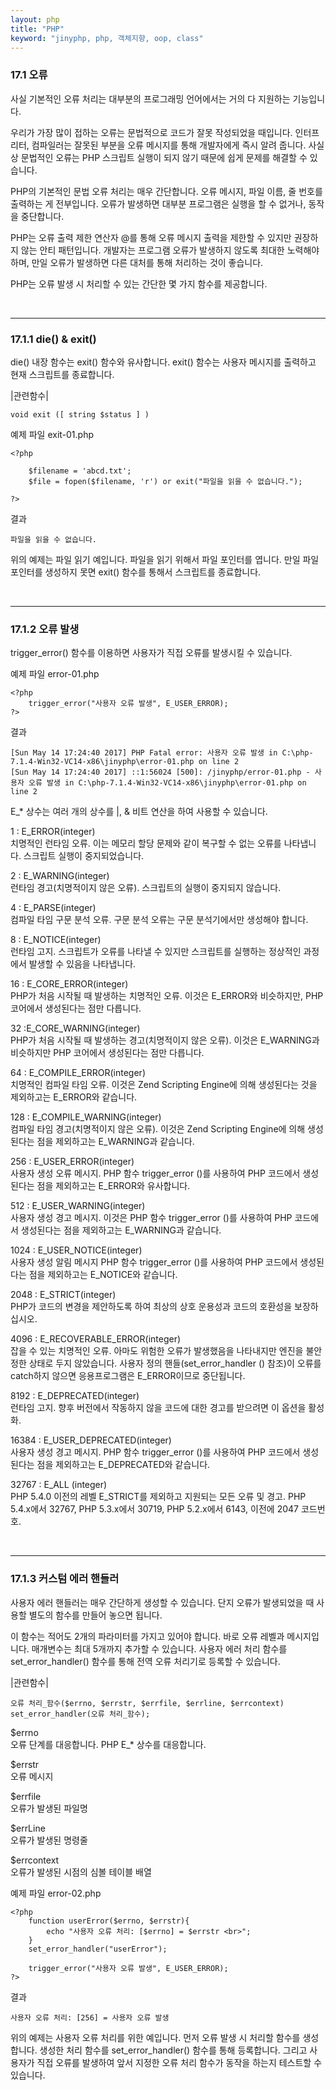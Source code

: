 ```yaml
---
layout: php
title: "PHP"
keyword: "jinyphp, php, 객체지향, oop, class"
---
```

### 17.1 오류
사실 기본적인 오류 처리는 대부분의 프로그래밍 언어에서는 거의 다 지원하는 기능입니다.  

우리가 가장 많이 접하는 오류는 문법적으로 코드가 잘못 작성되었을 때입니다. 인터프리터, 컴파일러는 잘못된 부분을 오류 메시지를 통해 개발자에게 즉시 알려 줍니다. 사실상 문법적인 오류는 PHP 스크립트 실행이 되지 않기 때문에 쉽게 문제를 해결할 수 있습니다.  

PHP의 기본적인 문법 오류 처리는 매우 간단합니다. 오류 메시지, 파일 이름, 줄 번호를 출력하는 게 전부입니다. 오류가 발생하면 대부분 프로그램은 실행을 할 수 없거나, 동작을 중단합니다.  
  
PHP는 오류 출력 제한 연산자 @를 통해 오류 메시지 출력을 제한할 수 있지만 권장하지 않는 안티 패턴입니다. 개발자는 프로그램 오류가 발생하지 않도록 최대한 노력해야 하며, 만일 오류가 발생하면 다른 대처를 통해 처리하는 것이 좋습니다.  

PHP는 오류 발생 시 처리할 수 있는 간단한 몇 가지 함수를 제공합니다.  

<br>
<hr>

### 17.1.1 die() & exit() 
die() 내장 함수는 exit() 함수와 유사합니다. exit() 함수는 사용자 메시지를 출력하고 현재 스크립트를 종료합니다.  

|관련함수|
```
void exit ([ string $status ] )
```

예제 파일 exit-01.php
```
<?php

	$filename = 'abcd.txt';
	$file = fopen($filename, 'r') or exit("파일을 읽을 수 없습니다.");

?>
```

결과
```
파일을 읽을 수 없습니다.
```

위의 예제는 파일 읽기 예입니다. 파일을 읽기 위해서 파일 포인터를 엽니다. 만일 파일 포인터를 생성하지 못면 exit() 함수를 통해서 스크립트를 종료합니다.  

<br>
<hr>

### 17.1.2 오류 발생 
trigger_error() 함수를 이용하면 사용자가 직접 오류를 발생시킬 수 있습니다.  

예제 파일 error-01.php
```
<?php
	trigger_error("사용자 오류 발생", E_USER_ERROR);
?>
```

결과
```
[Sun May 14 17:24:40 2017] PHP Fatal error: 사용자 오류 발생 in C:\php-7.1.4-Win32-VC14-x86\jinyphp\error-01.php on line 2
[Sun May 14 17:24:40 2017] ::1:56024 [500]: /jinyphp/error-01.php - 사용자 오류 발생 in C:\php-7.1.4-Win32-VC14-x86\jinyphp\error-01.php on line 2
```

E_* 상수는 여러 개의 상수를 |, & 비트 연산을 하여 사용할 수 있습니다.  

1 : E_ERROR(integer)  
치명적인 런타임 오류. 이는 메모리 할당 문제와 같이 복구할 수 없는 오류를 나타냅니다. 스크립트 실행이 중지되었습니다.  
 
2 : E_WARNING(integer)  
런타임 경고(치명적이지 않은 오류). 스크립트의 실행이 중지되지 않습니다.  
 
4 : E_PARSE(integer)  
컴파일 타임 구문 분석 오류. 구문 분석 오류는 구문 분석기에서만 생성해야 합니다.  

8 : E_NOTICE(integer)  
런타임 고지. 스크립트가 오류를 나타낼 수 있지만 스크립트를 실행하는 정상적인 과정에서 발생할 수 있음을 나타냅니다.  
 
16 : E_CORE_ERROR(integer)  
PHP가 처음 시작될 때 발생하는 치명적인 오류. 이것은 E_ERROR와 비슷하지만, PHP 코어에서 생성된다는 점만 다릅니다.
 
32 :E_CORE_WARNING(integer)  
PHP가 처음 시작될 때 발생하는 경고(치명적이지 않은 오류). 이것은 E_WARNING과 비슷하지만 PHP 코어에서 생성된다는 점만 다릅니다.  
 
64 : E_COMPILE_ERROR(integer)  
치명적인 컴파일 타임 오류. 이것은 Zend Scripting Engine에 의해 생성된다는 것을 제외하고는 E_ERROR와 같습니다.  
 
128 : E_COMPILE_WARNING(integer)  
컴파일 타임 경고(치명적이지 않은 오류). 이것은 Zend Scripting Engine에 의해 생성된다는 점을 제외하고는 E_WARNING과 같습니다.  
 
256 : E_USER_ERROR(integer)  
사용자 생성 오류 메시지. PHP 함수 trigger_error ()를 사용하여 PHP 코드에서 생성된다는 점을 제외하고는 E_ERROR와 유사합니다.  
 
512 : E_USER_WARNING(integer)  
사용자 생성 경고 메시지. 이것은 PHP 함수 trigger_error ()를 사용하여 PHP 코드에서 생성된다는 점을 제외하고는 E_WARNING과 같습니다.  
 
1024 : E_USER_NOTICE(integer)  
사용자 생성 알림 메시지 PHP 함수 trigger_error ()를 사용하여 PHP 코드에서 생성된다는 점을 제외하고는 E_NOTICE와 같습니다.  
 
2048 : E_STRICT(integer)  
PHP가 코드의 변경을 제안하도록 하여 최상의 상호 운용성과 코드의 호환성을 보장하십시오.  

4096 : E_RECOVERABLE_ERROR(integer)  
잡을 수 있는 치명적인 오류. 아마도 위험한 오류가 발생했음을 나타내지만 엔진을 불안정한 상태로 두지 않았습니다. 사용자 정의 핸들(set_error_handler () 참조)이 오류를 catch하지 않으면 응용프로그램은 E_ERROR이므로 중단됩니다.  

8192 : E_DEPRECATED(integer)  
런타임 고지. 향후 버전에서 작동하지 않을 코드에 대한 경고를 받으려면 이 옵션을 활성화.  

16384 : E_USER_DEPRECATED(integer)  
사용자 생성 경고 메시지. PHP 함수 trigger_error ()를 사용하여 PHP 코드에서 생성된다는 점을 제외하고는 E_DEPRECATED와 같습니다.  

32767 : E_ALL (integer)  
PHP 5.4.0 이전의 레벨 E_STRICT를 제외하고 지원되는 모든 오류 및 경고.
PHP 5.4.x에서 32767, PHP 5.3.x에서 30719, PHP 5.2.x에서 6143, 이전에 2047 코드번호.  

<br>
<hr>

### 17.1.3 커스텀 에러 핸들러 
사용자 에러 핸들러는 매우 간단하게 생성할 수 있습니다. 단지 오류가 발생되었을 때 사용할 별도의 함수를 만들어 놓으면 됩니다.  

이 함수는 적어도 2개의 파라미터를 가지고 있어야 합니다. 바로 오류 레벨과 메시지입니다. 매개변수는 최대 5개까지 추가할 수 있습니다. 사용자 에러 처리 함수를 set_error_handler() 함수를 통해 전역 오류 처리기로 등록할 수 있습니다.  

|관련함수|
```
오류 처리_함수($errno, $errstr, $errfile, $errline, $errcontext)
set_error_handler(오류 처리_함수);
```

$errno  
오류 단계를 대응합니다. PHP E_* 상수를 대응합니다.  

$errstr  
오류 메시지  

$errfile  
오류가 발생된 파일명  

$errLine  
오류가 발생된 명령줄  

$errcontext  
오류가 발생된 시점의 심볼 테이블 배열  


예제 파일 error-02.php
```
<?php
	function userError($errno, $errstr){
		echo "사용자 오류 처리: [$errno] = $errstr <br>";
	}
	set_error_handler("userError");

	trigger_error("사용자 오류 발생", E_USER_ERROR);
?>
```

결과
```
사용자 오류 처리: [256] = 사용자 오류 발생
```

위의 예제는 사용자 오류 처리를 위한 예입니다. 먼저 오류 발생 시 처리할 함수를 생성합니다. 생성한 처리 함수를 set_error_handler() 함수를 통해 등록합니다. 그리고 사용자가 직접 오류를 발생하여 앞서 지정한 오류 처리 함수가 동작을 하는지 테스트할 수 있습니다.  

<br><br>